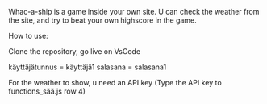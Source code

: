 Whac-a-ship is a game inside your own site. U can check the weather from the site, and try to beat your own highscore in the game.

How to use:

Clone the repository, go live on VsCode

käyttäjätunnus = käyttäjä1
salasana = salasana1

For the weather to show, u need an API key (Type the API key to functions_sää.js  row 4)

